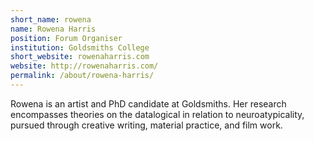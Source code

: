 ```yaml
---
short_name: rowena
name: Rowena Harris
position: Forum Organiser
institution: Goldsmiths College
short_website: rowenaharris.com
website: http://rowenaharris.com/
permalink: /about/rowena-harris/
---
```

Rowena is an artist and PhD candidate at Goldsmiths. Her research encompasses theories on the datalogical in relation to neuroatypicality, pursued through creative writing, material practice, and film work.